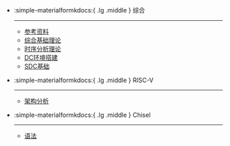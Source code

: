 <div class="grid cards" markdown>

-   :simple-materialformkdocs:{ .lg .middle } 综合

    ---
    - [参考资料](综合/doc/参考资料.md)
    - [综合基础理论](综合/doc/综合基础理论.md)
    - [时序分析理论](综合/doc/时序分析理论.md)
    - [DC环境搭建](综合/doc/DC环境搭建.md)
    - [SDC基础](综合/doc/SDC基础.md)
</div>
<div class="grid cards" markdown>

-   :simple-materialformkdocs:{ .lg .middle } RISC-V

    ---

    - [架构分析](RISC-V/架构分析.md)
</div>
<div class="grid cards" markdown>

-   :simple-materialformkdocs:{ .lg .middle } Chisel

    ---

    - [语法](Chisel/语法.md)
</div>
